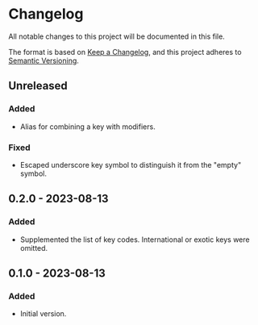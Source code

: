 # Changelog

All notable changes to this project will be documented in this file.

The format is based on [Keep a Changelog](https://keepachangelog.com/en/1.0.0/),
and this project adheres to [Semantic Versioning](https://semver.org/spec/v2.0.0.html).


## Unreleased

### Added

- Alias for combining a key with modifiers.

### Fixed

- Escaped underscore key symbol to distinguish it from the "empty" symbol.


## 0.2.0 - 2023-08-13

### Added

- Supplemented the list of key codes. International or exotic keys were omitted.


## 0.1.0 - 2023-08-13

### Added

- Initial version.
